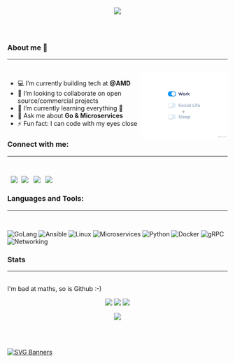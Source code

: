 <h1 align="center">
  <a href="https://git.io/typing-svg">
    <img src="https://readme-typing-svg.herokuapp.com/?lines=Hello+There,;This+is+Avish....;Nice+to+meet+you!&center=true&size=30">
  </a>
</h1>
<br>

### About me 👋 
<hr>
<br>
<img src="./img/life_balance.gif" alt="side Image" align="right" width="200" height="auto" />

- 💻 I’m currently building tech at **@AMD**
- 👯 I’m looking to collaborate on open source/commercial projects
- 🌱 I’m currently learning everything 🤣
- 💬 Ask me about **Go & Microservices**
- ⚡ Fun fact: I can code with my eyes close


### Connect with me:
<hr>
<br>

&nbsp; [<img src="https://img.icons8.com/color/48/000000/twitter.png" width="3.5%"/>](https://twitter.com/ImAvi34)&nbsp; [<img src="https://img.icons8.com/color/48/000000/linkedin.png" width="3.5%"/>](https://www.linkedin.com/in/avish-porwal-14975b175/) &nbsp; [<img src="https://img.icons8.com/fluent/48/000000/facebook-new.png" width="3.5%"/>](https://www.facebook.com/avish.porwal/) &nbsp; [<img src="https://img.icons8.com/fluent/48/000000/instagram-new.png" width="3.5%"/>](https://www.instagram.com/avissshhhhh/)

### Languages and Tools:
<hr>
<br>

![GoLang](https://img.shields.io/badge/-Golang-00ADD8?logo=go&logoColor=white)
![Ansible](https://img.shields.io/badge/Ansible-20232A?logo=ansible&logoColor=61DAFB)
![Linux](https://img.shields.io/badge/Linux-%23DD0031.svg?logo=Linux&logoColor=white)
![Microservices](https://img.shields.io/badge/Microservices-316192?logo=microservices&logoColor=white)
![Python](https://img.shields.io/badge/-Python-231F20?logo=Python&logoColor=white)
![Docker](https://img.shields.io/badge/-Docker-2496ED?logo=docker&logoColor=white)
![gRPC](https://img.shields.io/badge/gRPC-232F3E?logo=grpc)
![Networking](https://img.shields.io/badge/Networking-F7DF1E?logo=Networking&logoColor=black)


### Stats
<hr>
<br>
I'm bad at maths, so is Github :-)

<p align="center">
<img height="50%" width="auto" src ="https://github-readme-stats.vercel.app/api/top-langs/?username=Avish34&layout=compact&hide_border=true&theme=dark&bg_color=00000000&langs_count=6&hide=jupyter%20notebook,tex,css,php&exclude_repo=Pacman-AI">
<img src ="https://github-readme-streak-stats.herokuapp.com?user=Avish34&theme=dark&hide_border=true&background=00000000">
<img height="50%" width="auto" src ="https://github-readme-stats.vercel.app/api?username=Avish34&show_icons=true&&show=prs_merged,prs_merged_percentage&count_private=true&theme=dark&hide_border=true&hide_rank=true&bg_color=00000000&rank_icon=github">
<br>
</p>

<p align="center">
<img height="50%", width="auto" src="https://stackoverflow-badge.onrender.com/api/StackOverflowBadge/18415723" href="https://stackoverflow.com/users/18415723/avish">
</p>

<br>
<br>

[![SVG Banners](https://svg-banners.vercel.app/api?type=luminance&text1=Happy%20Coding🌻&width=900&height=200)](https://github.com/Akshay090/svg-banners)